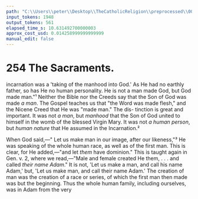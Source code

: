 ```yaml
---
path: "C:\\Users\\peter\\Desktop\\TheCatholicReligion\\preprocessed\\00271.jpg"
input_tokens: 1948
output_tokens: 561
elapsed_time_s: 10.631492700000003
approx_cost_usd: 0.014258999999999999
manual_edit: false
---
```

# 254 The Sacraments.

incarnation was a 'taking of the manhood into
God.' As He had no earthly father, so has
He no human personality. He is not a man
made God, but God made man."¹ Neither the
Bible nor the Creeds say that the Son of God
was made *a man*. The Gospel teaches us that
"the Word was made flesh," and the Nicene
Creed that He was "made man." The dis-
tinction is great and important. It was not *a
man*, but *manhood* that the Son of God united
to himself in the womb of the blessed Virgin
Mary. It was not *a human person*, but *human
nature* that He assumed in the Incarnation.²

When God said,—" Let us make man in our
image, after our likeness,"³ He was speaking
of the whole human race, as well as of the first
man. This is clear, for He added,—"and let
*them* have dominion." This is taught again in
Gen. v. 2, where we read,—"Male and female
created He them, . . . and called *their name
Adam*." It is not, 'Let us make a man, and
call his name Adam,' but, 'Let us make man,
and call their name Adam.' The creation of
man was the creation of a race or series, of
which the first man then made was but the
beginning. Thus the whole human family,
including ourselves, was in Adam from the very

[^1]: Newman, *Parochial and Plain Sermons*, vol. vi. p. 62.
[^2]: "'The Word,' saith St. John (i. 14) 'was made flesh,
and dwelt *in us*.' The evangelist useth the plural number
*us* for the nature whereof we consist. It pleased not the
Word of God to take to himself some one person amongst
men, for then should that one have been advanced and no
more. He made not this or that man his habitation, but
dwelt in us. The Son of God did not assume a man's
person unto his own, but a man's nature to his own person."
—See Hooker, *Eccl. Polity*, v. 52. 3.
[^3]: Gen. i. 26.